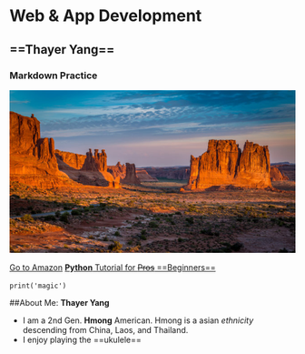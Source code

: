 # **Web & App Development**
## ==Thayer Yang==
### Markdown Practice

![alt text](new_mexico.jpg)

[Go to Amazon](https://www.amazon.com/)
[**Python** Tutorial for ~~Pros~~ ==Beginners==](https://www.youtube.com/watch?v=_uQrJ0TkZlc)

`print('magic')`

##About Me: **Thayer Yang**

- I am a 2nd Gen. **Hmong** American. Hmong is a asian *ethnicity* descending from China, Laos, and Thailand.
- I enjoy playing the ==ukulele==
